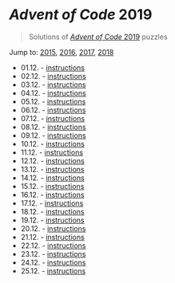 # *Advent of Code* 2019
> Solutions of [*Advent of Code* 2019](http://adventofcode.com/2019/) puzzles

Jump to: [2015](../2015), [2016](../2016), [2017](../2017), [2018](../2018)

* 01.12. - [instructions](http://adventofcode.com/2019/day/1)
* 02.12. - [instructions](http://adventofcode.com/2019/day/2)
* 03.12. - [instructions](http://adventofcode.com/2019/day/3)
* 04.12. - [instructions](http://adventofcode.com/2019/day/4)
* 05.12. - [instructions](http://adventofcode.com/2019/day/5)
* 06.12. - [instructions](http://adventofcode.com/2019/day/6)
* 07.12. - [instructions](http://adventofcode.com/2019/day/7)
* 08.12. - [instructions](http://adventofcode.com/2019/day/8)
* 09.12. - [instructions](http://adventofcode.com/2019/day/9)
* 10.12. - [instructions](http://adventofcode.com/2019/day/10)
* 11.12. - [instructions](http://adventofcode.com/2019/day/11)
* 12.12. - [instructions](http://adventofcode.com/2019/day/12)
* 13.12. - [instructions](http://adventofcode.com/2019/day/13)
* 14.12. - [instructions](http://adventofcode.com/2019/day/14)
* 15.12. - [instructions](http://adventofcode.com/2019/day/15)
* 16.12. - [instructions](http://adventofcode.com/2019/day/16)
* 17.12. - [instructions](http://adventofcode.com/2019/day/17)
* 18.12. - [instructions](http://adventofcode.com/2019/day/18)
* 19.12. - [instructions](http://adventofcode.com/2019/day/19)
* 20.12. - [instructions](http://adventofcode.com/2019/day/20)
* 21.12. - [instructions](http://adventofcode.com/2019/day/21)
* 22.12. - [instructions](http://adventofcode.com/2019/day/22)
* 23.12. - [instructions](http://adventofcode.com/2019/day/23)
* 24.12. - [instructions](http://adventofcode.com/2019/day/24)
* 25.12. - [instructions](http://adventofcode.com/2019/day/25)

